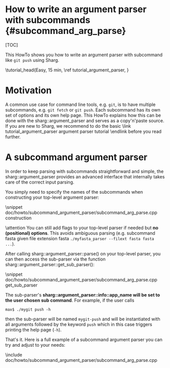 # How to write an argument parser with subcommands {#subcommand_arg_parse}

[TOC]

This HowTo shows you how to write an argument parser with subcommand like `git push` using Sharg.

\tutorial_head{Easy, 15 min, \ref tutorial_argument_parser, }

# Motivation

A common use case for command line tools, e.g. `git`, is to have multiple subcommands, e.g. `git fetch` or `git push`.
Each subcommand has its own set of options and its own help page.
This HowTo explains how this can be done with the sharg::argument_parser and serves as a copy'n'paste source.
If you are new to Sharg, we recommend to do the basic
\link tutorial_argument_parser argument parser tutorial \endlink before you read further.

# A subcommand argument parser

In order to keep parsing with subcommands straightforward and simple,
the sharg::argument_parser provides an advanced interface that internally takes care of the correct input parsing.

You simply need to specify the names of the subcommands when constructing your top-level argument parser:

\snippet doc/howto/subcommand_argument_parser/subcommand_arg_parse.cpp construction

\attention You can still add flags to your top-level parser if needed but **no (positional) options**.
This avoids ambiguous parsing (e.g. subcommand fasta given file extension fasta
`./myfasta_parser --filext fasta fasta ...`).

After calling sharg::argument_parser::parse() on your top-level parser,
you can then access the sub-parser via the function sharg::argument_parser::get_sub_parser():

\snippet doc/howto/subcommand_argument_parser/subcommand_arg_parse.cpp get_sub_parser

The sub-parser's **sharg::argument_parser::info::app_name will be set to the user chosen sub command**.
For example, if the user calls

```
max$ ./mygit push -h
```

then the sub-parser will be named `mygit-push` and will be instantiated with all arguments
followed by the keyword `push` which in this case triggers printing the help page (`-h`).

That's it. Here is a full example of a subcommand argument parser you can try and adjust to your needs:

\include doc/howto/subcommand_argument_parser/subcommand_arg_parse.cpp
